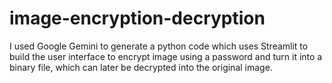 # image-encryption-decryption
I used Google Gemini to generate a python code which uses Streamlit to build the user interface to encrypt image using a password and turn it into a binary file, which can later be decrypted into the original image.
